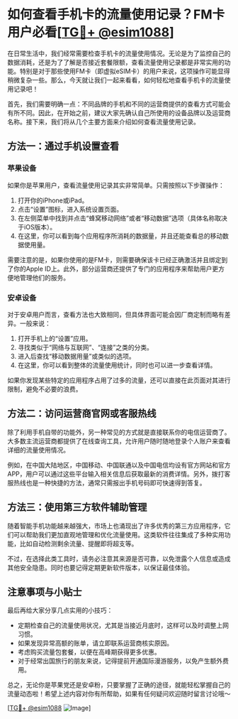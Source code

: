 # 如何查看手机卡的流量使用记录？FM卡用户必看[[TG💪+ @esim1088](https://t.me/s/esim1088)]

在日常生活中，我们经常需要检查手机卡的流量使用情况。无论是为了监控自己的数据消耗，还是为了了解是否接近套餐限额，查看流量使用记录都是非常实用的功能。特别是对于那些使用FM卡（即虚拟eSIM卡）的用户来说，这项操作可能显得稍微复杂一些。那么，今天就让我们一起来看看，如何轻松地查看手机卡的流量使用记录吧！

首先，我们需要明确一点：不同品牌的手机和不同的运营商提供的查看方式可能会有所不同。因此，在开始之前，建议大家先确认自己所使用的设备品牌以及运营商名称。接下来，我们将从几个主要方面来介绍如何查看流量使用记录。

## 方法一：通过手机设置查看

### 苹果设备
如果你是苹果用户，查看流量使用记录其实非常简单。只需按照以下步骤操作：

1. 打开你的iPhone或iPad。
2. 点击“设置”图标，进入系统设置页面。
3. 在左侧菜单中找到并点击“蜂窝移动网络”或者“移动数据”选项（具体名称取决于iOS版本）。
4. 在这里，你可以看到每个应用程序所消耗的数据量，并且还能查看总的移动数据使用量。

需要注意的是，如果你使用的是FM卡，则需要确保该卡已经正确激活并且绑定到了你的Apple ID上。此外，部分运营商还提供了专门的应用程序来帮助用户更方便地管理他们的服务。

### 安卓设备
对于安卓用户而言，查看方法也大致相同，但具体界面可能会因厂商定制而略有差异。一般来说：

1. 打开手机上的“设置”应用。
2. 寻找类似于“网络与互联网”、“连接”之类的分类。
3. 进入后查找“移动数据用量”或类似的选项。
4. 在这里，你可以看到整体的流量使用统计，同时也可以进一步查看详情。

如果你发现某些特定的应用程序占用了过多的流量，还可以直接在此页面对其进行限制，避免不必要的浪费。

## 方法二：访问运营商官网或客服热线

除了利用手机自带的功能外，另一种常见的方式就是直接联系你的电信运营商了。大多数主流运营商都提供了在线查询工具，允许用户随时随地登录个人账户来查看详细的流量使用情况。

例如，在中国大陆地区，中国移动、中国联通以及中国电信均设有官方网站和官方APP，用户可以通过这些平台输入相关信息后获取最新的消费详情。另外，拨打客服热线也是一种快捷的方法，通常只需报出手机号码即可快速得到答复。

## 方法三：使用第三方软件辅助管理

随着智能手机功能越来越强大，市场上也涌现出了许多优秀的第三方应用程序，它们可以帮助我们更加直观地管理和优化流量使用。这类软件往往集成了多种实用功能，比如自动检测剩余流量、提醒即将超支等。

不过，在选择此类工具时，请务必注意其来源是否可靠，以免泄露个人信息或造成其他安全隐患。同时也要记得定期更新软件版本，以保证最佳体验。

## 注意事项与小贴士

最后再给大家分享几点实用的小技巧：
- 定期检查自己的流量使用状况，尤其是当接近月底时，这样可以及时调整上网习惯。
- 如果发现异常高额的账单，请立即联系运营商核实原因。
- 考虑购买流量包套餐，以便在高峰期获得更多优惠。
- 对于经常出国旅行的朋友来说，记得提前开通国际漫游服务，以免产生额外费用。

总之，无论你是苹果党还是安卓粉，只要掌握了正确的途径，就能轻松掌握自己的流量动态啦！希望上述内容对你有所帮助，如果有任何疑问欢迎随时留言讨论哦～

[[TG💪+ @esim1088](https://t.me/s/esim1088) ![Image](https://i.postimg.cc/4NQfJmqS/Snipaste-2025-05-13-00-14-12.png)]